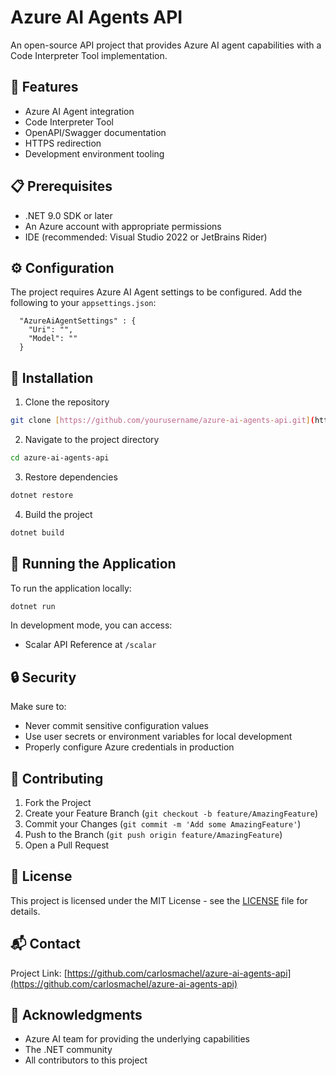 # Azure AI Agents API

An open-source API project that provides Azure AI agent capabilities with a Code Interpreter Tool implementation.

## 🚀 Features

- Azure AI Agent integration
- Code Interpreter Tool
- OpenAPI/Swagger documentation
- HTTPS redirection
- Development environment tooling

## 📋 Prerequisites

- .NET 9.0 SDK or later
- An Azure account with appropriate permissions
- IDE (recommended: Visual Studio 2022 or JetBrains Rider)

## ⚙️ Configuration

The project requires Azure AI Agent settings to be configured. Add the following to your `appsettings.json`:

````
  "AzureAiAgentSettings" : {
    "Uri": "",
    "Model": ""
  }
````

## 🔧 Installation

1. Clone the repository

```bash
git clone [https://github.com/yourusername/azure-ai-agents-api.git](https://github.com/carlosmachel/azure-ai-agents-api.git)
```

2. Navigate to the project directory
```bash
cd azure-ai-agents-api
```

3. Restore dependencies
```bash
dotnet restore
```

4. Build the project
````bash
dotnet build
````

## 🚀 Running the Application

To run the application locally:

```bash
dotnet run
```

In development mode, you can access:
- Scalar API Reference at `/scalar`

## 🔒 Security

Make sure to:
- Never commit sensitive configuration values
- Use user secrets or environment variables for local development
- Properly configure Azure credentials in production

## 🤝 Contributing

1. Fork the Project
2. Create your Feature Branch (`git checkout -b feature/AmazingFeature`)
3. Commit your Changes (`git commit -m 'Add some AmazingFeature'`)
4. Push to the Branch (`git push origin feature/AmazingFeature`)
5. Open a Pull Request

## 📄 License

This project is licensed under the MIT License - see the [LICENSE](LICENSE) file for details.

## 📬 Contact

Project Link: [https://github.com/carlosmachel/azure-ai-agents-api](https://github.com/carlosmachel/azure-ai-agents-api)

## 🙏 Acknowledgments

- Azure AI team for providing the underlying capabilities
- The .NET community
- All contributors to this project
